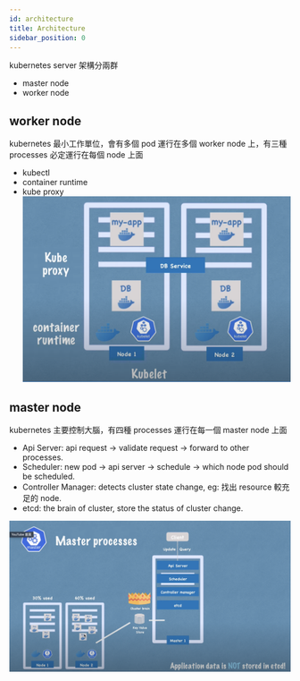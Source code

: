 ```yaml
---
id: architecture
title: Architecture
sidebar_position: 0
---
```


kubernetes server 架構分兩群

- master node
- worker node

## worker node

kubernetes 最小工作單位，會有多個 pod 運行在多個 worker node 上，有三種 processes 必定運行在每個 node 上面

- kubectl
- container runtime
- kube proxy
  ![img](assets/workerNode.png)

## master node

kubernetes 主要控制大腦，有四種 processes 運行在每一個 master node 上面

- Api Server: api request -> validate request -> forward to other processes.
- Scheduler: new pod -> api server -> schedule -> which node pod should be scheduled.
- Controller Manager: detects cluster state change, eg: 找出 resource 較充足的 node.
- etcd: the brain of cluster, store the status of cluster change.

![img](assets/MasterNode.png)
